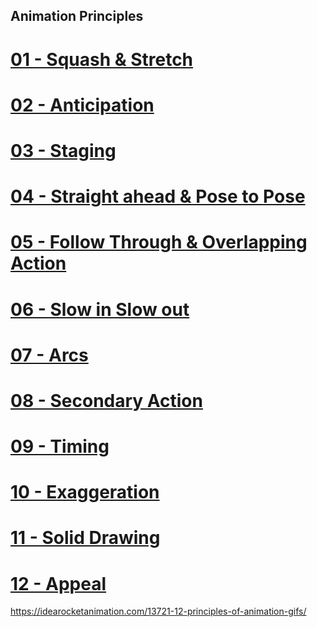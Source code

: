 ## Animation Principles

# <a href="p01">01 - Squash & Stretch</a>
# <a href="p02">02 - Anticipation</a>
# <a href="p03">03 - Staging</a>
# <a href="p04">04 - Straight ahead & Pose to Pose</a>
# <a href="p05">05 - Follow Through & Overlapping Action</a>
# <a href="p06">06 - Slow in Slow out</a>
# <a href="p07">07 - Arcs</a>
# <a href="p08">08 - Secondary Action</a>
# <a href="p09">09 - Timing</a>
# <a href="p10">10 - Exaggeration</a>
# <a href="p11">11 - Solid Drawing</a>
# <a href="p12">12 - Appeal</a>



https://idearocketanimation.com/13721-12-principles-of-animation-gifs/









